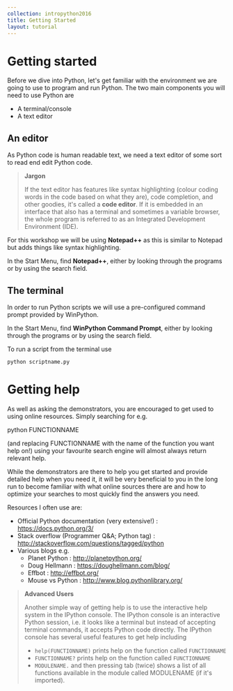 ```yaml
---
collection: intropython2016
title: Getting Started 
layout: tutorial 
---
```

# Getting started

Before we dive into Python, let's get familiar with the environment 
we are going to use to program and run Python. 
The two main components you will need to use Python are 

* A terminal/console
* A text editor


## An editor 

As Python code is human readable text, we need a text editor of some sort 
to read end edit Python code. 

> **Jargon**
>
> If the text editor has features like syntax highlighting (colour coding 
> words in the code based on what they are), 
> code completion, and other goodies, it's called a **code editor**. 
> If it is embedded in an interface that also has a terminal and sometimes a variable browser, 
> the whole program is referred to as an Integrated Development Environment (IDE). 

For this workshop we will be using **Notepad++** as this is similar to Notepad
but adds things like syntax highlighting. 

In the Start Menu, find **Notepad++**, either by looking through the programs
or by using the search field. 

## The terminal

In order to run Python scripts we will use a pre-configured 
command prompt provided by WinPython. 

In the Start Menu, find **WinPython Command Prompt**, either by 
looking through the programs or by using the search field. 
 
To run a script from the terminal use

```shell
python scriptname.py
```

# Getting help

As well as asking the demonstrators, you are encouraged to 
get used to using online resources. Simply searching for e.g. 

python FUNCTIONNAME

<python-search></python-search>

(and replacing FUNCTIONNAME with the name of the function you want help on!)
using your favourite search engine will almost always return relevant 
help. 

While the demonstrators are there to help you get started and provide detailed 
help when you need it, 
it will be very beneficial to you in the long run to become familiar with 
what online sources there are and how to optimize your searches to most 
quickly find the answers you need. 

Resources I often use are: 

* Official Python documentation (very extensive!) : <a href="https://docs.python.org/3/" target="_blank">https://docs.python.org/3/</a>
* Stack overflow (Programmer Q&A; Python tag) : <a href="http://stackoverflow.com/questions/tagged/python" target="_blank">http://stackoverflow.com/questions/tagged/python</a>
* Various blogs e.g. 
    * Planet Python     : <a href="http://planetpython.org/" target="_blank">http://planetpython.org/</a>
    * Doug Hellmann     : <a href="https://doughellmann.com/blog/" target="_blank">https://doughellmann.com/blog/</a>
    * Effbot            : <a href="http://effbot.org/" target="_blank">http://effbot.org/</a>
    * Mouse vs Python   : <a href="http://www.blog.pythonlibrary.org/" target="_blank">http://www.blog.pythonlibrary.org/</a>


> **Advanced Users**
>
> Another simple way of getting help is to use the interactive help 
> system in the IPython console. 
> The IPython console is an interactive Python session, i.e. it looks 
> like a terminal but instead of accepting terminal commands, it 
> accepts Python code directly. 
> The IPython console has several useful features to get help including
> 
> * `help(FUNCTIONNAME)` prints help on the function called `FUNCTIONNAME`
> * `FUNCTIONNAME?` prints help on the function called `FUNCTIONNAME`
> * `MODULENAME.` and then pressing tab (twice) shows a list of all functions available in the module called MODULENAME (if it's imported). 

